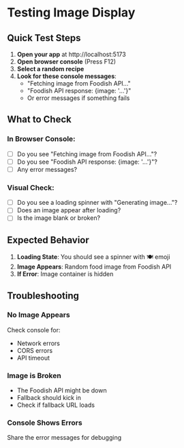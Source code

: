 # Testing Image Display

## Quick Test Steps

1. **Open your app** at http://localhost:5173
2. **Open browser console** (Press F12)
3. **Select a random recipe**
4. **Look for these console messages**:
   - "Fetching image from Foodish API..."
   - "Foodish API response: {image: '...'}"
   - Or error messages if something fails

## What to Check

### In Browser Console:
- [ ] Do you see "Fetching image from Foodish API..."?
- [ ] Do you see "Foodish API response: {image: '...'}"?
- [ ] Any error messages?

### Visual Check:
- [ ] Do you see a loading spinner with "Generating image..."?
- [ ] Does an image appear after loading?
- [ ] Is the image blank or broken?

## Expected Behavior

1. **Loading State**: You should see a spinner with 🍽️ emoji
2. **Image Appears**: Random food image from Foodish API
3. **If Error**: Image container is hidden

## Troubleshooting

### No Image Appears
Check console for:
- Network errors
- CORS errors
- API timeout

### Image is Broken
- The Foodish API might be down
- Fallback should kick in
- Check if fallback URL loads

### Console Shows Errors
Share the error messages for debugging
